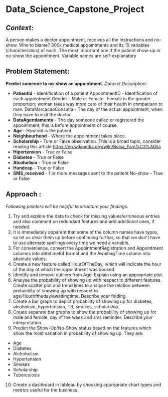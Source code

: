 # Data_Science_Capstone_Project
## ***Context:***
 A person makes a doctor appointment, receives all the instructions and no-show. Who to blame?
300k medical appointments and its 15 variables (characteristics) of each. The most important one if the patient show-up or no-show the appointment. Variable names are self-explanatory
## Problem Statement:
**Predict someone to no-show an appointment**.
*Dataset Description*:
- **PatientId** - Identification of a patient AppointmentID - Identification of each appointment Gender - Male or Female . Female is the greater proportion; woman takes way more care of their health in comparison to man. DataMarcacaoConsulta - The day of the actual appointment, when they have to visit the doctor.
- **DataAgendamento** - The day someone called or registered the appointment, this is before appointment of course.
- **Age** - How old is the patient.
- **Neighbourhood** - Where the appointment takes place.
- **Scholarship** - Ture or False observation. This is a broad topic, consider reading this article https://en.wikipedia.org/wiki/Bolsa_Fam%C3%ADlia
- **Hipertension** - True or False
- **Diabetes** - True or False
- **Alcoholism** - True or False
- **Handcap** - True or False
- **SMS_received** - 1 or more messages sent to the patient No-show - True or False
## Approach :
*Following pointers will be helpful to structure your findings.*
1. Try and explore the data to check for missing values/erroneous entries and also comment on redundant features and add additional ones, if needed.
2. It is immediately apparent that some of the column names have typos, so let us clear them up before continuing further, so that we don't have to use alternate spellings every time we need a variable.
3. For convenience, convert the AppointmentRegistration and Appointment columns into datetime64 format and the AwaitingTime column into absolute values.
4. Create a new feature called HourOfTheDay, which will indicate the hour of the day at which the appointment was booked.
5. Identify and remove outliers from Age. Explain using an appropriate plot.
6. Analyse the probability of showing up with respect to different features. Create scatter plot and trend lines to analyse the relation between probability of showing up with respect to age/Houroftheday/awaitingtime. Describe your finding.
7. Create a bar graph to depict probability of showing up for diabetes, alcoholism, hypertension, TB, smokes, scholarship.
8. Create separate bar graphs to show the probability of showing up for male and female, day of the week and sms reminder. Describe your interpretation.
9. Predict the Show-Up/No-Show status based on the features which show the most variation in probability of showing up. They are:
- Age
- Diabetes
- Alchoholism
- Hypertension
- Smokes
- Scholarship
- Tuberculosis
10. Create a dashboard in tableau by choosing appropriate chart types and metrics useful for the business.
